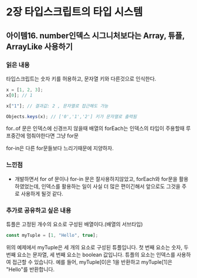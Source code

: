 # 2장 타입스크립트의 타입 시스템

## 아이템16. number인덱스 시그니처보다는 Array, 튜플, ArrayLike 사용하기

### 읽은 내용

타입스크립트는 숫자 키를 허용하고, 문자열 키와 다른것으로 인식한다.

```ts
x = [1, 2, 3];
x[0]; // 1

x["1"]; // 결과값: 2 , 문자열로 접근해도 가능

Objects.keys(x); // ['0','1','2'] 키가 문자열로 출력됨
```

for..of 문은 인덱스에 신경쓰지 않을때
배열의 forEach는 인덱스의 타입이 주용할때
루프중간에 멈춰야한다면 그냥 for문

for-in은 다른 for문들보다 느리기때문에 지양하자.

### 느낀점

- 개발하면서 for of 문이나 for-in 문은 잘사용하지않았고, forEach와 for문을 활용하였었는데, 인덱스를 활용하는 일이 사실 더 많은 편이긴해서 앞으로도 그것을 주로 사용하게 될것 같다.

### 추가로 공유하고 싶은 내용

튜플은 고정된 개수의 요소로 구성된 배열이다.(배열의 서브타입)

```ts
const myTuple = [1, "Hello", true];
```

위의 예제에서 myTuple은 세 개의 요소로 구성된 튜플입니다.
첫 번째 요소는 숫자, 두 번째 요소는 문자열, 세 번째 요소는 boolean 값입니다.
튜플의 요소는 인덱스를 사용하여 접근할 수 있습니다.
예를 들어, myTuple[0]은 1을 반환하고 myTuple[1]은 "Hello"를 반환합니다.
